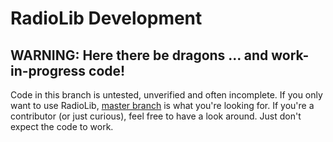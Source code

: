 # RadioLib Development

## WARNING: Here there be dragons ... and work-in-progress code!
Code in this branch is untested, unverified and often incomplete. If you only want to use RadioLib, [master branch](https://github.com/jgromes/RadioLib) is what you're looking for. If you're a contributor (or just curious), feel free to have a look around. Just don't expect the code to work.
